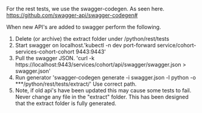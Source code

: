 For the rest tests, we use the swagger-codegen. As seen here. https://github.com/swagger-api/swagger-codegen#

When new API's are added to swagger perform the following.
1. Delete (or archive) the extract folder under /python/rest/tests
2. Start swagger on localhost.'kubectl -n dev port-forward service/cohort-services-cohort-cohort 9443:9443'
3. Pull the swagger JSON. 'curl -k https://localhost:9443/services/cohort/api/swagger/swagger.json > swagger.json'
4. Run generator 'swagger-codegen generate -i swagger.json -l python -o ***/python/rest/tests/extract/' Use correct path.
5. Note, if old api's have been updated this may cause some tests to fail.
Never change any file in the "extract" folder. This has been designed that the extract folder is fully generated.